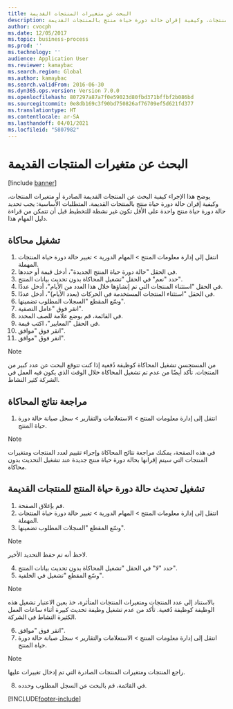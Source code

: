 ```yaml
---
title: البحث عن متغيرات المنتجات القديمة
description: يوضح هذا الإجراء كيفية البحث عن المنتجات القديمة الصادرة أو متغيرات المنتجات، وكيفية إقران حالة دورة حياة منتج بالمنتجات القديمة.
author: cvocph
ms.date: 12/05/2017
ms.topic: business-process
ms.prod: ''
ms.technology: ''
audience: Application User
ms.reviewer: kamaybac
ms.search.region: Global
ms.author: kamaybac
ms.search.validFrom: 2016-06-30
ms.dyn365.ops.version: Version 7.0.0
ms.openlocfilehash: 807297a87a7f0e59023d80fbd371bffbf2b086bd
ms.sourcegitcommit: 0e8db169c3f90bd750826af76709ef5d621fd377
ms.translationtype: HT
ms.contentlocale: ar-SA
ms.lasthandoff: 04/01/2021
ms.locfileid: "5807982"
---
```

# <a name="find-obsolete-product-variants"></a>البحث عن متغيرات المنتجات القديمة 

[!include [banner](../../includes/banner.md)]

يوضح هذا الإجراء كيفية البحث عن المنتجات القديمة الصادرة أو متغيرات المنتجات، وكيفية إقران حالة دورة حياة منتج بالمنتجات القديمة. المتطلبات الأساسية: يجب تحديد حالة دورة حياة منتج واحدة على الأقل تكون غير نشطة للتخطيط قبل أن تتمكن من قراءة دليل المهام هذا.


## <a name="run-a-simulation"></a>تشغيل محاكاة
1. انتقل إلى إدارة معلومات المنتج > المهام الدورية > تغيير حالة دورة حياة المنتجات المهملة‬.
2. في الحقل "حالة دورة حياة المنتج الجديدة"، أدخل قيمة أو حددها.
3. حدد "نعم" في الحقل "تشغيل المحاكاة بدون تحديث بيانات المنتج".
4. في الحقل "استثناء المنتجات التي تم إنشاؤها خلال هذا العدد من الأيام"، أدخل عددًا.
5. في الحقل "استثناء المنتجات المستخدمة في الحركات (بعدد الأيام)‬"، أدخل عددًا.
6. وسّع المقطع "السجلات المطلوب تضمينها‬".
7. انقر فوق "عامل التصفية".
8. في القائمة، قم بوضع علامة للصف المحدد.
9. في الحقل "المعايير"، اكتب قيمة.
10. انقر فوق "موافق".
11. انقر فوق "موافق".

> [!NOTE]
> من المستحسن تشغيل المحاكاة كوظيفة دُفعية إذا كنت تتوقع البحث عن عدد كبير من المنتجات. تأكد أيضًا من عدم تم تشغيل المحاكاة خلال الوقت الذي يكون فيه العمل في الشركة كثير النشاط.  

## <a name="review-the-simulation-results"></a>مراجعة نتائج المحاكاة
1. انتقل إلى إدارة معلومات المنتج > الاستعلامات والتقارير‬ > سجل صيانة حالة دورة حياة المنتج‬.
   
> [!NOTE]
> في هذه الصفحة، يمكنك مراجعة نتائج المحاكاة وإجراء تقييم لعدد المنتجات ومتغيرات المنتجات التي سيتم إقرانها بحالة دورة حياة منتج جديدة عند تشغيل التحديث بدون محاكاة.  

## <a name="run-the-update-of-the-product-lifecycle-state-for-obsolete-products"></a>تشغيل تحديث حالة دورة حياة المنتج للمنتجات القديمة
1. قم بإغلاق الصفحة.
2. انتقل إلى إدارة معلومات المنتج > المهام الدورية > تغيير حالة دورة حياة المنتجات المهملة‬.
3. وسّع المقطع "السجلات المطلوب تضمينها‬".

> [!NOTE]
> لاحظ أنه تم حفظ التحديد الأخير.  

4. حدد "لا" في الحقل "تشغيل المحاكاة بدون تحديث بيانات المنتج".
5. وسّع المقطع "تشغيل في الخلفية‬‬".

> [!NOTE]
> بالاستناد إلى عدد المنتجات ومتغيرات المنتجات المتأثرة، خذ بعين الاعتبار تشغيل هذه الوظيفة كوظيفة دُفعية. تأكد من عدم تشغيل وظيفة تحديث كبيرة أثناء ساعات العمل الكثيرة النشاط في الشركة.  

6. انقر فوق "موافق".
7. انتقل إلى إدارة معلومات المنتج > الاستعلامات والتقارير‬ > سجل صيانة حالة دورة حياة المنتج‬.

> [!NOTE]
> راجع المنتجات ومتغيرات المنتجات الصادرة التي تم إدخال تغييرات عليها.  

8. في القائمة، قم بالبحث عن السجل المطلوب وحدده.



[!INCLUDE[footer-include](../../../includes/footer-banner.md)]